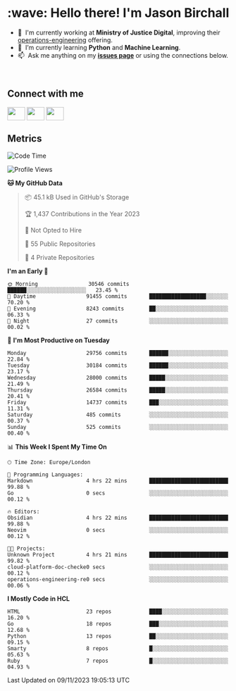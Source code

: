 <h1 align="left" id="jason-title">:wave: Hello there! I'm Jason Birchall</h1>

- :office: &nbsp;I'm currently working at **Ministry of Justice Digital**, improving their [operations-engineering](https://github.com/ministryofjustice/operations-engineering) offering.
- :seedling: &nbsp;I’m currently learning **Python** and **Machine Learning**.
- :mailbox: &nbsp;Ask me anything on my **[issues page]** or using the connections below.


<br>

<h2>Connect with me</h2>
<p>
<a href="https://twitter.com/jsonBirchall" target="blank"><img align="center" src="https://cdn.jsdelivr.net/npm/simple-icons@3.0.1/icons/twitter.svg" alt="" height="30" width="40" /></a>
<a href="https://keybase.io/json0" target="blank"><img align="center" src="https://cdn.jsdelivr.net/npm/simple-icons@3.0.1/icons/keybase.svg" alt="" height="30" width="40" /></a>
<a href="https://www.reddit.com/user/kakorate" target="blank"><img align="center" src="https://cdn.jsdelivr.net/npm/simple-icons@3.0.1/icons/reddit.svg" alt="" height="30" width="40" /></a>
</p>

<h2>Metrics</h2>

<!--START_SECTION:waka-->
![Code Time](http://img.shields.io/badge/Code%20Time-1%2C238%20hrs%2011%20mins-blue)

![Profile Views](http://img.shields.io/badge/Profile%20Views-0-blue)

**🐱 My GitHub Data** 

> 📦 45.1 kB Used in GitHub's Storage 
 > 
> 🏆 1,437 Contributions in the Year 2023
 > 
> 🚫 Not Opted to Hire
 > 
> 📜 55 Public Repositories 
 > 
> 🔑 4 Private Repositories 
 > 
**I'm an Early 🐤** 

```text
🌞 Morning                30546 commits       ██████░░░░░░░░░░░░░░░░░░░   23.45 % 
🌆 Daytime                91455 commits       ██████████████████░░░░░░░   70.20 % 
🌃 Evening                8243 commits        ██░░░░░░░░░░░░░░░░░░░░░░░   06.33 % 
🌙 Night                  27 commits          ░░░░░░░░░░░░░░░░░░░░░░░░░   00.02 % 
```
📅 **I'm Most Productive on Tuesday** 

```text
Monday                   29756 commits       ██████░░░░░░░░░░░░░░░░░░░   22.84 % 
Tuesday                  30184 commits       ██████░░░░░░░░░░░░░░░░░░░   23.17 % 
Wednesday                28000 commits       █████░░░░░░░░░░░░░░░░░░░░   21.49 % 
Thursday                 26584 commits       █████░░░░░░░░░░░░░░░░░░░░   20.41 % 
Friday                   14737 commits       ███░░░░░░░░░░░░░░░░░░░░░░   11.31 % 
Saturday                 485 commits         ░░░░░░░░░░░░░░░░░░░░░░░░░   00.37 % 
Sunday                   525 commits         ░░░░░░░░░░░░░░░░░░░░░░░░░   00.40 % 
```


📊 **This Week I Spent My Time On** 

```text
🕑︎ Time Zone: Europe/London

💬 Programming Languages: 
Markdown                 4 hrs 22 mins       █████████████████████████   99.88 % 
Go                       0 secs              ░░░░░░░░░░░░░░░░░░░░░░░░░   00.12 % 

🔥 Editors: 
Obsidian                 4 hrs 22 mins       █████████████████████████   99.88 % 
Neovim                   0 secs              ░░░░░░░░░░░░░░░░░░░░░░░░░   00.12 % 

🐱‍💻 Projects: 
Unknown Project          4 hrs 21 mins       █████████████████████████   99.82 % 
cloud-platform-doc-checke0 secs              ░░░░░░░░░░░░░░░░░░░░░░░░░   00.12 % 
operations-engineering-re0 secs              ░░░░░░░░░░░░░░░░░░░░░░░░░   00.06 % 
```

**I Mostly Code in HCL** 

```text
HTML                     23 repos            ████░░░░░░░░░░░░░░░░░░░░░   16.20 % 
Go                       18 repos            ███░░░░░░░░░░░░░░░░░░░░░░   12.68 % 
Python                   13 repos            ██░░░░░░░░░░░░░░░░░░░░░░░   09.15 % 
Smarty                   8 repos             █░░░░░░░░░░░░░░░░░░░░░░░░   05.63 % 
Ruby                     7 repos             █░░░░░░░░░░░░░░░░░░░░░░░░   04.93 % 
```




 Last Updated on 09/11/2023 19:05:13 UTC
<!--END_SECTION:waka-->

<!-- links -->

[issues page]: https://github.com/jasonBirchall/jasonBirchall/issues "jasonBirchall/issues"
